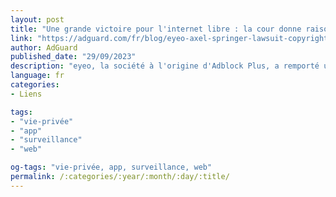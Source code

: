 ```yaml
---
layout: post
title: "Une grande victoire pour l'internet libre : la cour donne raison au bloqueur d'annonces dans une affaire de droits d'auteur"
link: "https://adguard.com/fr/blog/eyeo-axel-springer-lawsuit-copyright-win.html"
author: AdGuard
published_date: "29/09/2023"
description: "eyeo, la société à l'origine d'Adblock Plus, a remporté une nouvelle victoire dans sa longue bataille juridique avec l'éditeur allemand Axel Springer. Le tribunal de Hambourg a rejeté l'appel de l'éditeur, qui affirmait que les bloqueurs de publicité violaient les droits d'auteur en modifiant le code HTML du site web pour bloquer les publicités."
language: fr
categories:
- Liens

tags:
- "vie-privée"
- "app"
- "surveillance"
- "web"

og-tags: "vie-privée, app, surveillance, web"
permalink: /:categories/:year/:month/:day/:title/
---
```

